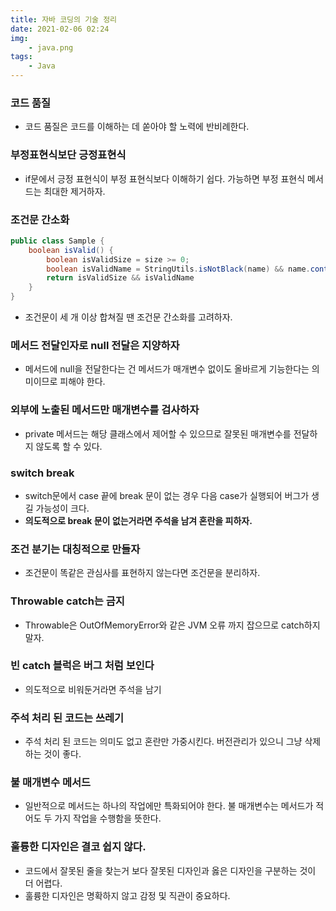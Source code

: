```yaml
---
title: 자바 코딩의 기술 정리 
date: 2021-02-06 02:24 
img: 
    - java.png 
tags:
    - Java
---
```


### 코드 품질

- 코드 품질은 코드를 이해하는 데 쏟아야 할 노력에 반비례한다.

### 부정표현식보단 긍정표현식

- if문에서 긍정 표현식이 부정 표현식보다 이해하기 쉽다. 가능하면 부정 표현식 메서드는 최대한 제거하자.

### 조건문 간소화

```java
public class Sample {
    boolean isValid() {
        boolean isValidSize = size >= 0;
        boolean isValidName = StringUtils.isNotBlack(name) && name.contains("some");
        return isValidSize && isValidName
    }
}
```

- 조건문이 세 개 이상 합쳐질 땐 조건문 간소화를 고려하자.

### 메서드 전달인자로 null 전달은 지양하자

- 메서드에 null을 전달한다는 건 메서드가 매개변수 없이도 올바르게 기능한다는 의미이므로 피해야 한다.

### 외부에 노출된 메서드만 매개변수를 검사하자

- private 메서드는 해당 클래스에서 제어할 수 있으므로 잘못된 매개변수를 전달하지 않도록 할 수 있다.

### switch break

- switch문에서 case 끝에 break 문이 없는 경우 다음 case가 실행되어 버그가 생길 가능성이 크다.
- **의도적으로 break 문이 없는거라면 주석을 남겨 혼란을 피하자.**

### 조건 분기는 대칭적으로 만들자

- 조건문이 똑같은 관심사를 표현하지 않는다면 조건문을 분리하자.

### Throwable catch는 금지

- Throwable은 OutOfMemoryError와 같은 JVM 오류 까지 잡으므로 catch하지 말자.

### 빈 catch 블럭은 버그 처럼 보인다

- 의도적으로 비워둔거라면 주석을 남기

### 주석 처리 된 코드는 쓰레기

- 주석 처리 된 코드는 의미도 없고 혼란만 가중시킨다. 버전관리가 있으니 그냥 삭제하는 것이 좋다.

### 불 매개변수 메서드

- 일반적으로 메서드는 하나의 작업에만 특화되어야 한다. 불 매개변수는 메서드가 적어도 두 가지 작업을 수행함을 뜻한다.

### 훌륭한 디자인은 결코 쉽지 않다.

- 코드에서 잘못된 줄을 찾는거 보다 잘못된 디자인과 옳은 디자인을 구분하는 것이 더 어렵다.
- 훌륭한 디자인은 명확하지 않고 감정 및 직관이 중요하다.
